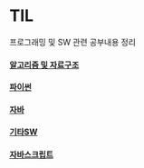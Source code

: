# TIL
프로그래밍 및 SW 관련 공부내용 정리

#### [알고리즘 및 자료구조](/알고리즘및자료구조/)
#### [파이썬](/파이썬/파이썬.md)
#### [자바](/자바/자바강의.md)
#### [기타SW](/기타SW.md)
#### [자바스크립트](/자바스크립트/자바스크립트강의/README.md)
